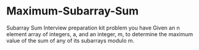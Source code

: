 # Maximum-Subarray-Sum

Subarray Sum Interview preparation kit problem you have Given an n element array of integers, a, and an integer, m, to determine the maximum value of the sum of any of its subarrays modulo m.

